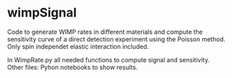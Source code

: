 # wimpSignal
Code to generate WIMP rates in different materials and compute the sensitivity curve of a direct detection experiment using the Poisson method. Only spin independet elastic interaction included. 

In WimpRate.py all needed functions to compute signal and sensitivity. Other files: Pyhon notebooks to show results.
